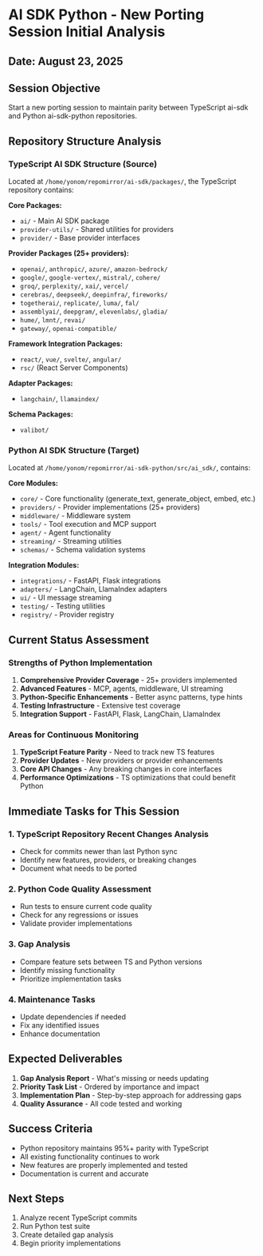 # AI SDK Python - New Porting Session Initial Analysis
## Date: August 23, 2025

## Session Objective
Start a new porting session to maintain parity between TypeScript ai-sdk and Python ai-sdk-python repositories.

## Repository Structure Analysis

### TypeScript AI SDK Structure (Source)
Located at `/home/yonom/repomirror/ai-sdk/packages/`, the TypeScript repository contains:

**Core Packages:**
- `ai/` - Main AI SDK package
- `provider-utils/` - Shared utilities for providers
- `provider/` - Base provider interfaces

**Provider Packages (25+ providers):**
- `openai/`, `anthropic/`, `azure/`, `amazon-bedrock/`
- `google/`, `google-vertex/`, `mistral/`, `cohere/`
- `groq/`, `perplexity/`, `xai/`, `vercel/`
- `cerebras/`, `deepseek/`, `deepinfra/`, `fireworks/`
- `togetherai/`, `replicate/`, `luma/`, `fal/`
- `assemblyai/`, `deepgram/`, `elevenlabs/`, `gladia/`
- `hume/`, `lmnt/`, `revai/`
- `gateway/`, `openai-compatible/`

**Framework Integration Packages:**
- `react/`, `vue/`, `svelte/`, `angular/`
- `rsc/` (React Server Components)

**Adapter Packages:**
- `langchain/`, `llamaindex/`

**Schema Packages:**
- `valibot/`

### Python AI SDK Structure (Target)
Located at `/home/yonom/repomirror/ai-sdk-python/src/ai_sdk/`, contains:

**Core Modules:**
- `core/` - Core functionality (generate_text, generate_object, embed, etc.)
- `providers/` - Provider implementations (25+ providers)
- `middleware/` - Middleware system
- `tools/` - Tool execution and MCP support
- `agent/` - Agent functionality
- `streaming/` - Streaming utilities
- `schemas/` - Schema validation systems

**Integration Modules:**
- `integrations/` - FastAPI, Flask integrations
- `adapters/` - LangChain, LlamaIndex adapters
- `ui/` - UI message streaming
- `testing/` - Testing utilities
- `registry/` - Provider registry

## Current Status Assessment

### Strengths of Python Implementation
1. **Comprehensive Provider Coverage** - 25+ providers implemented
2. **Advanced Features** - MCP, agents, middleware, UI streaming
3. **Python-Specific Enhancements** - Better async patterns, type hints
4. **Testing Infrastructure** - Extensive test coverage
5. **Integration Support** - FastAPI, Flask, LangChain, LlamaIndex

### Areas for Continuous Monitoring
1. **TypeScript Feature Parity** - Need to track new TS features
2. **Provider Updates** - New providers or provider enhancements
3. **Core API Changes** - Any breaking changes in core interfaces
4. **Performance Optimizations** - TS optimizations that could benefit Python

## Immediate Tasks for This Session

### 1. TypeScript Repository Recent Changes Analysis
- Check for commits newer than last Python sync
- Identify new features, providers, or breaking changes
- Document what needs to be ported

### 2. Python Code Quality Assessment  
- Run tests to ensure current code quality
- Check for any regressions or issues
- Validate provider implementations

### 3. Gap Analysis
- Compare feature sets between TS and Python versions
- Identify missing functionality
- Prioritize implementation tasks

### 4. Maintenance Tasks
- Update dependencies if needed
- Fix any identified issues
- Enhance documentation

## Expected Deliverables
1. **Gap Analysis Report** - What's missing or needs updating
2. **Priority Task List** - Ordered by importance and impact
3. **Implementation Plan** - Step-by-step approach for addressing gaps
4. **Quality Assurance** - All code tested and working

## Success Criteria
- Python repository maintains 95%+ parity with TypeScript
- All existing functionality continues to work
- New features are properly implemented and tested
- Documentation is current and accurate

## Next Steps
1. Analyze recent TypeScript commits
2. Run Python test suite
3. Create detailed gap analysis
4. Begin priority implementations